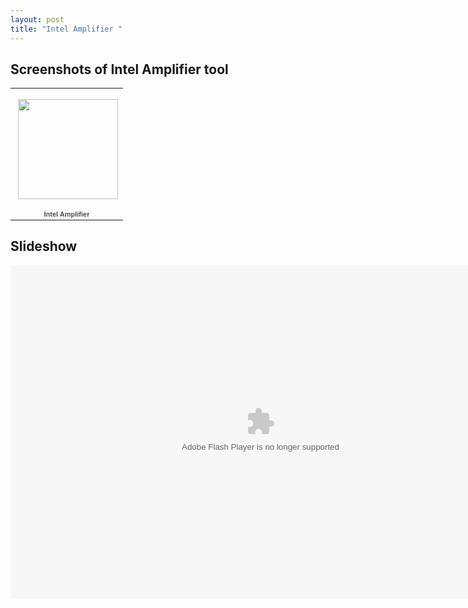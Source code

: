 ```yaml
---
layout: post
title: "Intel Amplifier "
---
```

## Screenshots of Intel Amplifier tool 
<table style="width:194px;"><tr><td align="center" style="height:194px;background:url(https://picasaweb.google.com/s/c/transparent_album_background.gif) no-repeat left"><a href="https://picasaweb.google.com/Alexander.Mazurov/IntelAmplifier?authuser=0&authkey=Gv1sRgCK2rsaDC_rmuRQ&feat=embedwebsite"><img src="https://lh4.googleusercontent.com/-Ec2csnKQTj0/TsPqmY0AMOE/AAAAAAAADSI/EB5dFrqFl40/s160-c/IntelAmplifier.jpg" width="160" height="160" style="margin:1px 0 0 4px;"></a></td></tr><tr><td style="text-align:center;font-family:arial,sans-serif;font-size:11px"><a href="https://picasaweb.google.com/Alexander.Mazurov/IntelAmplifier?authuser=0&authkey=Gv1sRgCK2rsaDC_rmuRQ&feat=embedwebsite" style="color:#4D4D4D;font-weight:bold;text-decoration:none;">Intel Amplifier</a></td></tr></table>

## Slideshow
<embed type="application/x-shockwave-flash" src="https://picasaweb.google.com/s/c/bin/slideshow.swf" width="800" height="533" flashvars="host=picasaweb.google.com&captions=1&noautoplay=1&hl=en_US&feat=flashalbum&RGB=0x000000&feed=https%3A%2F%2Fpicasaweb.google.com%2Fdata%2Ffeed%2Fapi%2Fuser%2FAlexander.Mazurov%2Falbumid%2F5675637900633452769%3Falt%3Drss%26kind%3Dphoto%26authkey%3DGv1sRgCK2rsaDC_rmuRQ%26hl%3Den_US" pluginspage="http://www.macromedia.com/go/getflashplayer"></embed>
